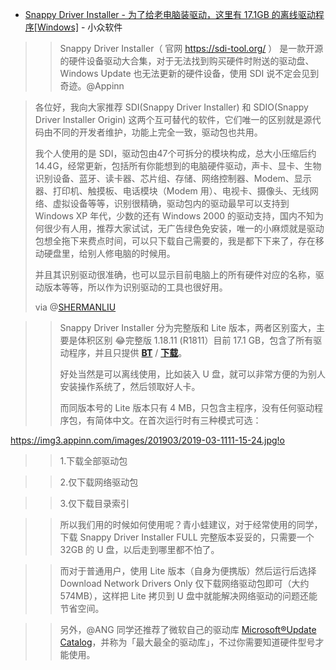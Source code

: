 ﻿- [Snappy Driver Installer - 为了给老电脑装驱动，这里有 17.1GB 的离线驱动程序[Windows]](https://www.appinn.com/snappy-driver-installer-for-windows/) - 小众软件

>> Snappy Driver Installer（ 官网 https://sdi-tool.org/ ） 是一款开源的硬件设备驱动大合集，对于无法找到购买硬件时附送的驱动盘、Windows Update 也无法更新的硬件设备，使用 SDI 说不定会见到奇迹。@Appinn


> 各位好，我向大家推荐 SDI(Snappy Driver Installer) 和 SDIO(Snappy Driver Installer Origin) 这两个互可替代的软件，它们唯一的区别就是源代码由不同的开发者维护，功能上完全一致，驱动包也共用。
> 
> 我个人使用的是 SDI，驱动包由47个可拆分的模块构成，总大小压缩后约14.4G，经常更新，包括所有你能想到的电脑硬件驱动，声卡、显卡、生物识别设备、蓝牙、读卡器、芯片组、存储、网络控制器、Modem、显示器、打印机、触摸板、电话模块（Modem 用）、电视卡、摄像头、无线网络、虚拟设备等等，识别很精确，驱动包内的驱动最早可以支持到 Windows XP 年代，少数的还有 Windows 2000 的驱动支持，国内不知为何很少有人用，推荐大家试试，无广告绿色免安装，唯一的小麻烦就是驱动包想全拖下来费点时间，可以只下载自己需要的，我是都下下来了，存在移动硬盘里，给别人修电脑的时候用。
> 
> 并且其识别驱动很准确，也可以显示目前电脑上的所有硬件对应的名称，驱动版本等等，所以作为识别驱动的工具也很好用。
> 
> via @[SHERMANLIU](https://www.appinn.com/how-to-find-drive-on-old-computer/#comment-432063)

>> Snappy Driver Installer 分为完整版和 Lite 版本，两者区别蛮大，主要是体积区别 😂完整版 1.18.11 (R1811）目前 17.1 GB，包含了所有驱动程序，并且只提供 [**BT**](http://sdi-tool.org/SDI_Update.torrent) / [**下载**](https://github.com/taoste/Hello-World/raw/master/Tools/%E9%A9%B1%E5%8A%A8%E7%A8%8B%E5%BA%8F/Snappy%20Driver%20Installer/SDI_Update.torrent)。
>>
>> 好处当然是可以离线使用，比如装入 U 盘，就可以非常方便的为别人安装操作系统了，然后领取好人卡。
>>
>> 而同版本号的 Lite 版本只有 4 MB，只包含主程序，没有任何驱动程序包，有简体中文。在首次运行时有三种模式可选：

https://img3.appinn.com/images/201903/2019-03-1111-15-24.jpg!o

>> 1.下载全部驱动包

>> 2.仅下载网络驱动包

>> 3.仅下载目录索引

>> 所以我们用的时候如何使用呢？青小蛙建议，对于经常使用的同学，下载 Snappy Driver Installer FULL 完整版本妥妥的，只需要一个 32GB 的 U 盘，以后走到哪里都不怕了。

>> 而对于普通用户，使用 Lite 版本（自身为便携版）然后运行后选择 Download Network Drivers Only 仅下载网络驱动包即可（大约 574MB），这样把 Lite 拷贝到 U 盘中就能解决网络驱动的问题还能节省空间。

>> 另外，@ANG 同学还推荐了微软自己的驱动库 [Microsoft®Update Catalog](http://www.catalog.update.microsoft.com/)，并称为「最大最全的驱动库」，不过你需要知道硬件型号才能使用。
